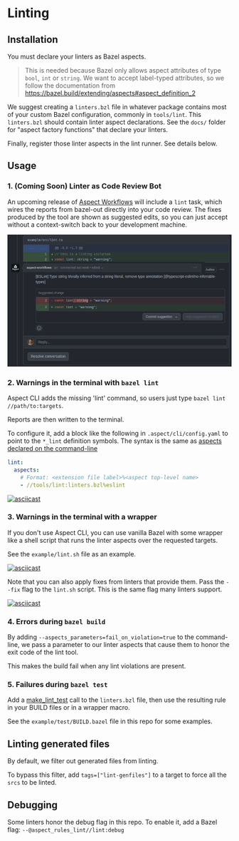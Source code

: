 # Linting

## Installation

You must declare your linters as Bazel aspects.

> This is needed because Bazel only allows aspect attributes of type
> `bool`, `int` or `string`.
> We want to accept label-typed attributes, so we follow the documentation from
> https://bazel.build/extending/aspects#aspect_definition_2

We suggest creating a `linters.bzl` file in whatever package contains most of your
custom Bazel configuration, commonly in `tools/lint`.
This `linters.bzl` should contain linter aspect declarations.
See the `docs/` folder for "aspect factory functions" that declare your linters.

Finally, register those linter aspects in the lint runner. See details below.

## Usage

### 1. (Coming Soon) Linter as Code Review Bot

An upcoming release of [Aspect Workflows](https://docs.aspect.build/workflows/) will include a `lint` task, which wires the reports from bazel-out directly into your code review.
The fixes produced by the tool are shown as suggested edits, so you can just accept without a context-switch back to your development machine.

![lint suggestions in code review](./lint_workflow.png)

### 2. Warnings in the terminal with `bazel lint`

Aspect CLI adds the missing 'lint' command, so users just type `bazel lint //path/to:targets`.

Reports are then written to the terminal.

To configure it, add a block like the following in `.aspect/cli/config.yaml` to point to the `*_lint` definition symbols.
The syntax is the same as [aspects declared on the command-line](https://bazel.build/extending/aspects#invoking_the_aspect_using_the_command_line)

```yaml
lint:
  aspects:
    # Format: <extension file label>%<aspect top-level name>
    - //tools/lint:linters.bzl%eslint
```

[![asciicast](https://asciinema.org/a/xQWU1Wc1JINOubeguDDQbBqcq.svg)](https://asciinema.org/a/xQWU1Wc1JINOubeguDDQbBqcq)

### 3. Warnings in the terminal with a wrapper

If you don't use Aspect CLI, you can use vanilla Bazel with some wrapper like a shell script that runs the linter aspects over the requested targets.

See the `example/lint.sh` file as an example.

[![asciicast](https://asciinema.org/a/gUUuQTCGIu85YMl6zz2GJIgD8.svg)](https://asciinema.org/a/gUUuQTCGIu85YMl6zz2GJIgD8)

Note that you can also apply fixes from linters that provide them.
Pass the `--fix` flag to the `lint.sh` script.
This is the same flag many linters support.

[![asciicast](https://asciinema.org/a/r9JKJ8uKgAZTzlUPdDdHlY1CB.svg)](https://asciinema.org/a/r9JKJ8uKgAZTzlUPdDdHlY1CB)

### 4. Errors during `bazel build`

By adding `--aspects_parameters=fail_on_violation=true` to the command-line, we pass a parameter
to our linter aspects that cause them to honor the exit code of the lint tool.

This makes the build fail when any lint violations are present.

### 5. Failures during `bazel test`

Add a [make_lint_test](./lint_test.md) call to the `linters.bzl` file, then use the resulting rule in your BUILD files or in a wrapper macro.

See the `example/test/BUILD.bazel` file in this repo for some examples.

## Linting generated files

By default, we filter out generated files from linting.

To bypass this filter, add `tags=["lint-genfiles"]` to a target to force all the `srcs` to be linted.

## Debugging

Some linters honor the debug flag in this repo. To enable it, add a Bazel flag:
`--@aspect_rules_lint//lint:debug`
